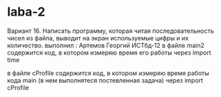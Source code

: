 # laba-2
Вариант 16.
Написать программу, которая читая последовательность чисел из файла, выводит на экран используемые цифры и их количество. 
выполнил : Артемов Георгий ИСТбд-12
  в файле main2 содержится код, в котором измеряю время его работы через import time  
  
  в файле cProfile содержится код, в котором измеряю время работы кода main (в нем выполнятеся постевленная задача) через import cProfile  
